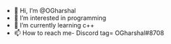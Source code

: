 - 👋 Hi, I’m @OGharshal
- 👀 I’m interested in programming
- 🌱 I’m currently learning c++
- 📫 How to reach me- Discord tag= OGharshal#8708

<!---
OGharshal/OGharshal is a ✨ special ✨ repository because its `README.md` (this file) appears on your GitHub profile.
You can click the Preview link to take a look at your changes.
--->
